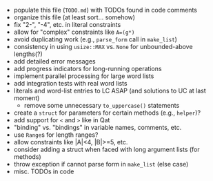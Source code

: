 * populate this file (`TODO.md`) with TODOs found in code comments
* organize this file (at least sort... somehow)
* fix "2-", "-4", etc. in literal constraints
* allow for "complex" constraints like `A=(g*)`
* avoid duplicating work (e.g., `parse_form` call in `make_list`)
* consistency in using `usize::MAX` vs. `None` for unbounded-above lengths(?)
* add detailed error messages
* add progress indicators for long-running operations
* implement parallel processing for large word lists
* add integration tests with real word lists
* literals and word-list entries to LC ASAP (and solutions to UC at last moment)
  * remove some unnecessary `to_uppercase()` statements
* create a `struct` for parameters for certain methods \(e.g., `helper`\)?
* add support for `<` and `>` like in Qat
* "binding" vs. "bindings" in variable names, comments, etc.
* use `Range`s for length ranges?
* allow constraints like |A|<4, |B|>=5, etc.
* consider adding a struct when faced with long argument lists (for methods)
* throw exception if cannot parse form in `make_list` (else case)
* misc. TODOs in code
